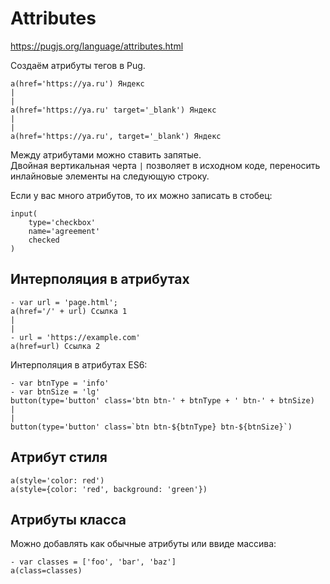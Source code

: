 # Attributes
https://pugjs.org/language/attributes.html

Создаём атрибуты тегов в Pug.

    a(href='https://ya.ru') Яндекс
    |
    |
    a(href='https://ya.ru' target='_blank') Яндекс
    |
    |
    a(href='https://ya.ru', target='_blank') Яндекс

Между атрибутами можно ставить запятые.  
Двойная вертикальная черта `|` позволяет в исходном коде, переносить инлайновые элементы на следующую строку.

Если у вас много атрибутов, то их можно записать в стобец:

    input(
        type='checkbox'
        name='agreement'
        checked
    )

## Интерполяция в атрибутах

    - var url = 'page.html';
    a(href='/' + url) Ссылка 1
    |
    |
    - url = 'https://example.com'
    a(href=url) Ссылка 2

Интерполяция в атрибутах ES6:

    - var btnType = 'info'
    - var btnSize = 'lg'
    button(type='button' class='btn btn-' + btnType + ' btn-' + btnSize)
    |
    |
    button(type='button' class=`btn btn-${btnType} btn-${btnSize}`)

## Атрибут стиля

    a(style='color: red')
    a(style={color: 'red', background: 'green'})

## Атрибуты класса
Можно добавлять как обычные атрибуты или ввиде массива:

    - var classes = ['foo', 'bar', 'baz']
    a(class=classes)
